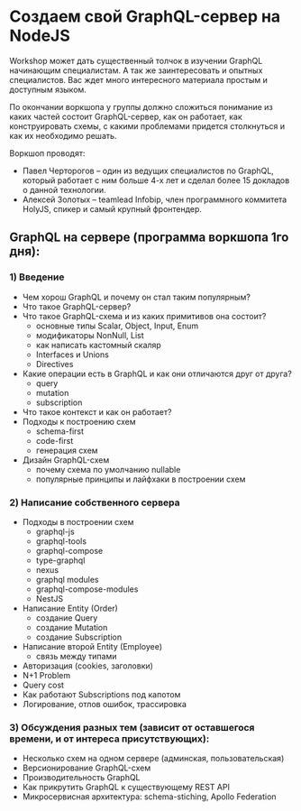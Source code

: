 # Создаем свой GraphQL-сервер на NodeJS

Workshop может дать существенный толчок в изучении GraphQL начинающим специалистам. А так же заинтересовать и опытных специалистов. Вас ждет много интересного материала простым и доступным языком.

По окончании воркшопа у группы должно сложиться понимание из каких частей состоит GraphQL-сервер, как он работает, как конструировать схемы, с какими проблемами придется столкнуться и как их необходимо решать.

Воркшоп проводят:
- Павел Черторогов – один из ведущих специалистов по GraphQL, который работает с ним больше 4-х лет и сделал более 15 докладов о данной технологии.
- Алексей Золотых – teamlead Infobip, член программного коммитета HolyJS, спикер и самый крупный фронтендер.

## GraphQL на сервере (программа воркшопа 1го дня):

### 1) Введение

- Чем хорош GraphQL и почему он стал таким популярным?
- Что такое GraphQL-сервер?
- Что такое GraphQL-схема и из каких примитивов она состоит?
  - основные типы Scalar, Object, Input, Enum
  - модификаторы NonNull, List
  - как написать кастомный скаляр
  - Interfaces и Unions
  - Directives
- Какие операции есть в GraphQL и как они отличаются друг от друга?
  - query
  - mutation
  - subscription
- Что такое контекст и как он работает?
- Подходы к построению схем
  - schema-first
  - code-first
  - генерация схем
- Дизайн GraphQL-схем
  - почему схема по умолчанию nullable
  - популярные принципы и лайфхаки в построении схем

### 2) Написание собственного сервера

- Подходы в построении схем
  - graphql-js
  - graphql-tools
  - graphql-compose
  - type-graphql
  - nexus
  - graphql modules
  - graphql-compose-modules
  - NestJS
- Написание Entity (Order)
  - создание Query
  - создание Mutation
  - создание Subscription
- Написание второй Entity (Employee)
  - связь между типами
- Авторизация (cookies, заголовки)
- N+1 Problem
- Query cost
- Как работают Subscriptions под капотом
- Логирование, отлов ошибок, трассировка

### 3) Обсуждения разных тем (зависит от оставшегося времени, и от интереса присутствующих):

- Несколько схем на одном сервере (админская, пользовательская)
- Версионирование GraphQL-схем
- Производительность GraphQL
- Как прикрутить GraphQL к существующему REST API
- Микросервисная архитектура: schema-stiching, Apollo Federation
